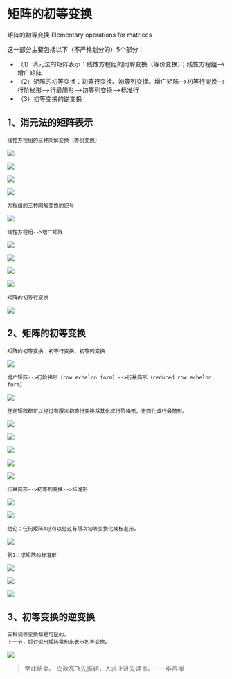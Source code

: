 # 矩阵的初等变换 #

矩阵的初等变换 Elementary operations for matrices

这一部分主要包括以下（不严格划分的）5个部分：

- （1）消元法的矩阵表示：线性方程组的同解变换（等价变换）；线性方程组-->增广矩阵
- （2）矩阵的初等变换：初等行变换、初等列变换。增广矩阵-->初等行变换-->行阶梯形-->行最简形-->初等列变换-->标准行
- （3）初等变换的逆变换

## 1、消元法的矩阵表示 ##

	线性方程组的三种同解变换（等价变换）

![](images/026/20180327091754.png)

![](images/026/20180327091849.png)

![](images/026/20180327092005.png)

![](images/026/20180327092209.png)

	方程组的三种同解变换的记号

![](images/026/20180327092311.png)

	线性方程组-->增广矩阵

![](images/026/20180327092714.png)

![](images/026/20180327092957.png)

![](images/026/20180327093228.png)

![](images/026/20180327094143.png)

	矩阵的初等行变换

![](images/026/20180327094335.png)

## 2、矩阵的初等变换 ##

	矩阵的初等变换：初等行变换、初等列变换

![](images/026/20180327094654.png)

	增广矩阵-->行阶梯形（row echelon form）-->行最简形（reduced row echelon form）

![](images/026/20180327094949.png)

	任何矩阵都可以经过有限次初等行变换将其化成行阶梯形，进而化成行最简形。

![](images/026/20180327095246.png)

![](images/026/20180327095436.png)

![](images/026/20180327095603.png)

![](images/026/20180327095656.png)

![](images/026/20180327100013.png)

	行最简形-->初等列变换-->标准形

![](images/026/20180327100333.png)

![](images/026/20180327100615.png)

	结论：任何矩阵A总可以经过有限次初等变换化成标准形。

![](images/026/20180327100707.png)

	例1：求矩阵的标准形

![](images/026/20180327100937.png)

![](images/026/20180327101136.png)

![](images/026/20180327101212.png)

## 3、初等变换的逆变换 ##

	三种初等变换都是可逆的。
	下一节，将讨论用矩阵乘积来表示初等变换。

![](images/026/20180327101517.png)


> 至此结束。 鸟欲高飞先振翅，人求上进先读书。——李苦禅